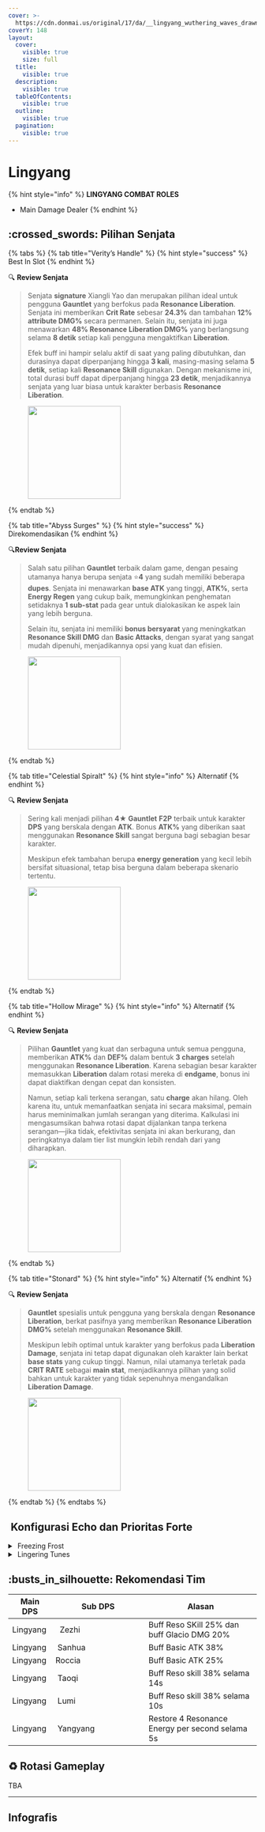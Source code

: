 ```yaml
---
cover: >-
  https://cdn.donmai.us/original/17/da/__lingyang_wuthering_waves_drawn_by_guaisanmu__17dabf462893d897daa0be69bff5b7da.jpg
coverY: 148
layout:
  cover:
    visible: true
    size: full
  title:
    visible: true
  description:
    visible: true
  tableOfContents:
    visible: true
  outline:
    visible: true
  pagination:
    visible: true
---
```


# Lingyang

{% hint style="info" %}
**LINGYANG COMBAT ROLES**

* Main Damage Dealer
{% endhint %}

## :crossed\_swords: Pilihan Senjata

{% tabs %}
{% tab title="Verity’s Handle" %}
{% hint style="success" %}
Best In Slot
{% endhint %}

:mag: **Review Senjata**&#x20;

> Senjata **signature** Xiangli Yao dan merupakan pilihan ideal untuk pengguna **Gauntlet** yang berfokus pada **Resonance Liberation**. Senjata ini memberikan **Crit Rate** sebesar **24.3%** dan tambahan **12% attribute DMG%** secara permanen. Selain itu, senjata ini juga menawarkan **48% Resonance Liberation DMG%** yang berlangsung selama **8 detik** setiap kali pengguna mengaktifkan **Liberation**.
>
> Efek buff ini hampir selalu aktif di saat yang paling dibutuhkan, dan durasinya dapat diperpanjang hingga **3 kali**, masing-masing selama **5 detik**, setiap kali **Resonance Skill** digunakan. Dengan mekanisme ini, total durasi buff dapat diperpanjang hingga **23 detik**, menjadikannya senjata yang luar biasa untuk karakter berbasis **Resonance Liberation**.

<figure><img src="https://wuthering.wiki/img/weapon_21040016.png" alt="" width="188"><figcaption></figcaption></figure>
{% endtab %}

{% tab title="Abyss Surges" %}
{% hint style="success" %}
Direkomendasikan
{% endhint %}

:mag:**Review Senjata**&#x20;

> Salah satu pilihan **Gauntlet** terbaik dalam game, dengan pesaing utamanya hanya berupa senjata :star:**4** yang sudah memiliki beberapa **dupes**. Senjata ini menawarkan **base ATK** yang tinggi, **ATK%**, serta **Energy Regen** yang cukup baik, memungkinkan penghematan setidaknya **1 sub-stat** pada gear untuk dialokasikan ke aspek lain yang lebih berguna.
>
> Selain itu, senjata ini memiliki **bonus bersyarat** yang meningkatkan **Resonance Skill DMG** dan **Basic Attacks**, dengan syarat yang sangat mudah dipenuhi, menjadikannya opsi yang kuat dan efisien.

<figure><img src="https://wuthering.wiki/img/weapon_21040015.png" alt="" width="188"><figcaption></figcaption></figure>
{% endtab %}

{% tab title="Celestial Spiralt" %}
{% hint style="info" %}
Alternatif
{% endhint %}

:mag: **Review Senjata**&#x20;

> Sering kali menjadi pilihan **4★ Gauntlet** **F2P** terbaik untuk karakter **DPS** yang berskala dengan **ATK**. Bonus **ATK%** yang diberikan saat menggunakan **Resonance Skill** sangat berguna bagi sebagian besar karakter.
>
> Meskipun efek tambahan berupa **energy generation** yang kecil lebih bersifat situasional, tetap bisa berguna dalam beberapa skenario tertentu.

<figure><img src="https://wuthering.wiki/img/weapon_21040084.png" alt="" width="188"><figcaption></figcaption></figure>
{% endtab %}

{% tab title="Hollow Mirage" %}
{% hint style="info" %}
Alternatif
{% endhint %}

:mag: **Review Senjata**&#x20;

> Pilihan **Gauntlet** yang kuat dan serbaguna untuk semua pengguna, memberikan **ATK%** dan **DEF%** dalam bentuk **3 charges** setelah menggunakan **Resonance Liberation**. Karena sebagian besar karakter memasukkan **Liberation** dalam rotasi mereka di **endgame**, bonus ini dapat diaktifkan dengan cepat dan konsisten.
>
> Namun, setiap kali terkena serangan, satu **charge** akan hilang. Oleh karena itu, untuk memanfaatkan senjata ini secara maksimal, pemain harus meminimalkan jumlah serangan yang diterima. Kalkulasi ini mengasumsikan bahwa rotasi dapat dijalankan tanpa terkena serangan—jika tidak, efektivitas senjata ini akan berkurang, dan peringkatnya dalam tier list mungkin lebih rendah dari yang diharapkan.

<figure><img src="https://wuthering.wiki/img/weapon_21040064.png" alt="" width="188"><figcaption></figcaption></figure>
{% endtab %}

{% tab title="Stonard" %}
{% hint style="info" %}
Alternatif
{% endhint %}

:mag: **Review Senjata**&#x20;

> **Gauntlet** spesialis untuk pengguna yang berskala dengan **Resonance Liberation**, berkat pasifnya yang memberikan **Resonance Liberation DMG%** setelah menggunakan **Resonance Skill**.
>
> Meskipun lebih optimal untuk karakter yang berfokus pada **Liberation Damage**, senjata ini tetap dapat digunakan oleh karakter lain berkat **base stats** yang cukup tinggi. Namun, nilai utamanya terletak pada **CRIT RATE** sebagai **main stat**, menjadikannya pilihan yang solid bahkan untuk karakter yang tidak sepenuhnya mengandalkan **Liberation Damage**.

<figure><img src="https://wuthering.wiki/img/weapon_21040074.png" alt="" width="188"><figcaption></figcaption></figure>
{% endtab %}
{% endtabs %}

## <img src="https://wuthering.wiki/img/item_10.png" alt="" data-size="line"> Konfigurasi Echo dan Prioritas Forte&#x20;

<details>

<summary><img src="https://wuthering.wiki/img/fettericon_1.png" alt="" data-size="line"> Freezing Frost</summary>

Lampylumen Myriad - CR% / CDM%

![](https://wuthering.wiki/img/monster_330000040.png)

#### Echo Sett

* 3 - <mark style="color:blue;">**Glacio DMG**</mark> bonus%
* 3 - <mark style="color:blue;">**Glacio DMG**</mark> bonus%
* 1 - ATK%
* 1 - ATK%

#### Prioritas Echo Substat

* CR% / CDM%
* ER% (115 - 130%)
* ATK%
* Basic ATK%
* Reso Skill%
* Flat ATK

#### Prioritas Forte

Forte   >   Reso Lib   >   Reso skill   >   Intro   =   BA



</details>

<details>

<summary><img src="https://wuthering.wiki/img/fettericon_9.png" alt="" data-size="line"> Lingering Tunes</summary>

Mech Abomination - CR% / CDM%

![](https://wuthering.wiki/img/monster_340000060.png)

#### Echo Sett

* 3 - <mark style="color:blue;">**Glacio DMG**</mark> bonus%
* 3 - <mark style="color:blue;">**Glacio DMG**</mark> bonus%
* 1 - ATK%
* 1 - ATK%

#### Prioritas Echo Substat

* CR% / CDM%
* ER% (115 - 130%)
* ATK%
* Basic ATK%
* Reso Skill%
* Flat ATK

#### Prioritas Forte

Forte   >   Reso Lib   >   Reso skill   >   Intro   =   BA



</details>



## :busts\_in\_silhouette: Rekomendasi Tim

<table><thead><tr><th>Main DPS</th><th width="172.8193359375">Sub DPS</th><th>Alasan</th></tr></thead><tbody><tr><td><img src="https://cdn.discordapp.com/attachments/1200750972788555836/1336416907145908244/22.png?ex=67a7067c&is=67a5b4fc&hm=2ca4ee274f57e526387baea514da469bc9f34bb186eb96dbb59e47ddb06306e8&" alt="" data-size="line"><img src="https://wuthering.wiki/img/fettericon_1.png" alt="" data-size="line"><img src="https://wuthering.wiki/img/fettericon_9.png" alt="" data-size="line">Lingyang</td><td><img src="https://cdn.discordapp.com/attachments/1200750972788555836/1336416971071426622/12.png?ex=67a7068b&is=67a5b50b&hm=136beeb77e0572ebeefcd3f7b4d8b525775480bcf6f719d570f359795105509d&" alt="" data-size="line"> <img src="https://wuthering.wiki/img/fettericon_10.png" alt="" data-size="line"><img src="https://wuthering.wiki/img/fettericon_8.png" alt="" data-size="line"> Zezhi</td><td>Buff Reso SKill 25% dan buff Glacio DMG 20%</td></tr><tr><td><img src="https://cdn.discordapp.com/attachments/1200750972788555836/1336416907145908244/22.png?ex=67a7067c&is=67a5b4fc&hm=2ca4ee274f57e526387baea514da469bc9f34bb186eb96dbb59e47ddb06306e8&" alt="" data-size="line"><img src="https://wuthering.wiki/img/fettericon_1.png" alt="" data-size="line"><img src="https://wuthering.wiki/img/fettericon_9.png" alt="" data-size="line">Lingyang</td><td><img src="https://media.discordapp.net/attachments/1200750972788555836/1336416972799475814/18.png?ex=67a3bacb&#x26;is=67a2694b&#x26;hm=fca93166f1a4a2bab53cc16e777e8107d57935790882fe695ae2937ec6b34b92&#x26;=&#x26;format=webp&#x26;quality=lossless" alt="" data-size="line"><img src="https://wuthering.wiki/img/fettericon_8.png" alt="" data-size="line"> Sanhua </td><td>Buff Basic ATK 38%</td></tr><tr><td><img src="https://cdn.discordapp.com/attachments/1200750972788555836/1336416907145908244/22.png?ex=67a7067c&is=67a5b4fc&hm=2ca4ee274f57e526387baea514da469bc9f34bb186eb96dbb59e47ddb06306e8&" alt="" data-size="line"><img src="https://wuthering.wiki/img/fettericon_1.png" alt="" data-size="line"><img src="https://wuthering.wiki/img/fettericon_9.png" alt="" data-size="line">Lingyang</td><td><img src="https://media.discordapp.net/attachments/1200750972788555836/1336417063408762931/10.png?ex=67a3bae1&#x26;is=67a26961&#x26;hm=0d6a46b5c2ac745bf8b76a8472101e25767aea43f90f6a03eb0caf4bc5cd9437&#x26;=&#x26;format=webp&#x26;quality=lossless" alt="" data-size="line"><img src="https://wuthering.wiki/img/fettericon_12.png" alt="" data-size="line"><img src="https://wuthering.wiki/img/fettericon_8.png" alt="" data-size="line">Roccia</td><td>Buff Basic ATK 25%</td></tr><tr><td><img src="https://cdn.discordapp.com/attachments/1200750972788555836/1336416907145908244/22.png?ex=67a7067c&is=67a5b4fc&hm=2ca4ee274f57e526387baea514da469bc9f34bb186eb96dbb59e47ddb06306e8&" alt="" data-size="line"><img src="https://wuthering.wiki/img/fettericon_1.png" alt="" data-size="line"><img src="https://wuthering.wiki/img/fettericon_9.png" alt="" data-size="line">Lingyang</td><td><img src="https://media.discordapp.net/attachments/1200750972788555836/1336416971842912318/14.png?ex=67a3bacb&#x26;is=67a2694b&#x26;hm=88a7e3cc1ff5bc5d53b772db900831dd9ce4b270e2a8bdee67bf89ec32ccb48d&#x26;=&#x26;format=webp&#x26;quality=lossless" alt="" data-size="line"><img src="https://wuthering.wiki/img/fettericon_8.png" alt="" data-size="line"> Taoqi</td><td>Buff Reso skill 38% selama 14s</td></tr><tr><td><img src="https://cdn.discordapp.com/attachments/1200750972788555836/1336416907145908244/22.png?ex=67a7067c&is=67a5b4fc&hm=2ca4ee274f57e526387baea514da469bc9f34bb186eb96dbb59e47ddb06306e8&" alt="" data-size="line"><img src="https://wuthering.wiki/img/fettericon_1.png" alt="" data-size="line"><img src="https://wuthering.wiki/img/fettericon_9.png" alt="" data-size="line">Lingyang</td><td><img src="https://cdn.discordapp.com/attachments/1200750972788555836/1336416971293593710/13.png?ex=67a7068b&is=67a5b50b&hm=263d392de25c1282bdfadf02be2e290d65a536a39c28021a481d068b3f9a96cb&" alt="" data-size="line"><img src="https://wuthering.wiki/img/fettericon_8.png" alt="" data-size="line"> Lumi</td><td>Buff Reso skill 38% selama 10s</td></tr><tr><td><img src="https://cdn.discordapp.com/attachments/1200750972788555836/1336416907145908244/22.png?ex=67a7067c&is=67a5b4fc&hm=2ca4ee274f57e526387baea514da469bc9f34bb186eb96dbb59e47ddb06306e8&" alt="" data-size="line"><img src="https://wuthering.wiki/img/fettericon_1.png" alt="" data-size="line"><img src="https://wuthering.wiki/img/fettericon_9.png" alt="" data-size="line">Lingyang</td><td><img src="https://cdn.discordapp.com/attachments/1200750972788555836/1336416908366319636/26.png?ex=67a7067c&is=67a5b4fc&hm=b0b1356c3f86500014839f51add505ed2da0fc7515c96c1ff45e751f69c4879f&" alt="" data-size="line"><img src="https://wuthering.wiki/img/fettericon_8.png" alt="" data-size="line"> Yangyang</td><td>Restore 4 Resonance Energy per second selama 5s</td></tr></tbody></table>

## :recycle: Rotasi Gameplay

TBA

***

## Infografis

<figure><img src="https://cdn.discordapp.com/attachments/1200750972788555836/1337395340810125383/2.png?ex=67a749f8&#x26;is=67a5f878&#x26;hm=aa7aac2149920a3eb21d6a9777c7d9c04e6449f2ad91808c0f05943275b10013&#x26;" alt=""><figcaption></figcaption></figure>

